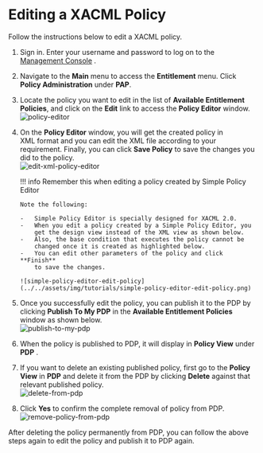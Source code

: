# Editing a XACML Policy

Follow the instructions below to edit a XACML policy.

1.  Sign in. Enter your username and password to log on to the
    [Management Console](../../setup/getting-started-with-the-management-console)
    .
2.  Navigate to the **Main** menu to access the **Entitlement** menu.
    Click **Policy Administration** under **PAP**.

3.  Locate the policy you want to edit in the list of **Available
    Entitlement Policies**, and click on the **Edit** link to access
    the **Policy Editor** window.  
    ![policy-editor](../../assets/img/tutorials/policy-editor.png)
4.  On the **Policy Editor** window, you will get the created policy in
    XML format and you can edit the XML file according to your
    requirement. Finally, you can click **Save Policy** to save the
    changes you did to the policy.  
    ![edit-xml-policy-editor](../../assets/img/tutorials/edit-xml-policy-editor.png)

    !!! info
		Remember this when editing a policy created by Simple Policy Editor

		Note the following:

		-   Simple Policy Editor is specially designed for XACML 2.0.
		-   When you edit a policy created by a Simple Policy Editor, you
			get the design view instead of the XML view as shown below.
		-   Also, the base condition that executes the policy cannot be
			changed once it is created as highlighted below.
		-   You can edit other parameters of the policy and click **Finish**
			to save the changes.

		![simple-policy-editor-edit-policy](../../assets/img/tutorials/simple-policy-editor-edit-policy.png)

5.  Once you successfully edit the policy, you can publish it to the PDP
    by clicking **Publish To My PDP** in the **Available Entitlement
    Policies** window as shown below.  
    ![publish-to-my-pdp](../../assets/img/tutorials/publish-to-my-pdp.png)
6.  When the policy is published to PDP, it will display in **Policy
    View** under **PDP** .
7.  If you want to delete an existing published policy, first go to the
    **Policy View** in **PDP** and delete it from the PDP by clicking
    **Delete** against that relevant published policy.  
    ![delete-from-pdp](../../assets/img/tutorials/delete-from-pdp.png)
8.  Click **Yes** to confirm the complete removal of policy from PDP.  
    ![remove-policy-from-pdp](../../assets/img/tutorials/remove-policy-from-pdp.png)

After deleting the policy permanently from PDP, you can follow the above
steps again to edit the policy and publish it to PDP again.

  
